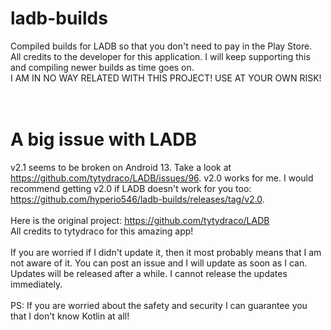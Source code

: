 # ladb-builds
Compiled builds for LADB so that you don't need to pay in the Play Store. <br>
All credits to the developer for this application. I will keep supporting this and compiling newer builds as time goes on. <br>
I AM IN NO WAY RELATED WITH THIS PROJECT! USE AT YOUR OWN RISK! <br>
<br>
<br>
# A big issue with LADB
v2.1 seems to be broken on Android 13. Take a look at https://github.com/tytydraco/LADB/issues/96. v2.0 works for me. I would recommend getting v2.0 if LADB doesn't work for you too: https://github.com/hyperio546/ladb-builds/releases/tag/v2.0. <br><br>
Here is the original project: https://github.com/tytydraco/LADB <br>
All credits to tytydraco for this amazing app!
<br> <br>
If you are worried if I didn't update it, then it most probably means that I am not aware of it. You can post an issue and I will update as soon as I can. Updates will be released after a while. I cannot release the updates immediately. <br> <br>
PS: If you are worried about the safety and security I can guarantee you that I don't know Kotlin at all!
